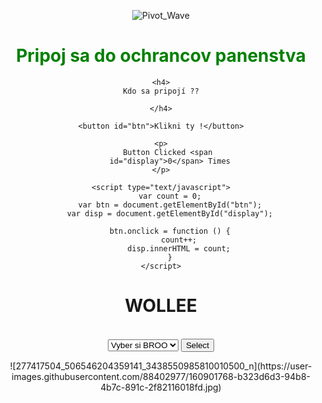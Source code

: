 ![Pivot_Wave](https://user-images.githubusercontent.com/88402977/160902016-30568362-0429-471a-b4c5-451d52b05a1e.gif)

<html>
  
<head>
    <meta http-equiv="Content-Type" content="text/html; charset=utf-8">
    <title>GUY A GAY</title>
</head>
  
<body style="text-align: center;">
    <h1 style="color: green;">
        Pripoj sa do ochrancov panenstva
    </h1>
  
    <h4>
      Kdo sa pripojí ??  
      
    </h4>
  
    <button id="btn">Klikni ty !</button>
  
    <p>
        Button Clicked <span 
        id="display">0</span> Times
    </p>
  
    <script type="text/javascript">
        var count = 0;
        var btn = document.getElementById("btn");
        var disp = document.getElementById("display");
  
        btn.onclick = function () {
            count++;
            disp.innerHTML = count;
        }
    </script>
</body>
  
</html>






<div>
  <h1>WOLLEE</h1>
</div><br />
<div class="dropdown">
  <form>
    <select name="list" id="list" accesskey="target" onchange="showOptions(this); buttonClicked(this)">
      <option value="none">Vyber si BROO</option>
      <option value="GAY">GAY</option>
    </select>
    <input type=button id="but" value="Select" onclick="showOptions(); buttonClicked()" />
    <div><mark id="coutner"></mark></div>
  </form>

</div>
<div id="div"></div>
![277417504_506546204359141_3438550985810010500_n](https://user-images.githubusercontent.com/88402977/160901768-b323d6d3-94b8-4b7c-891c-2f82116018fd.jpg)
